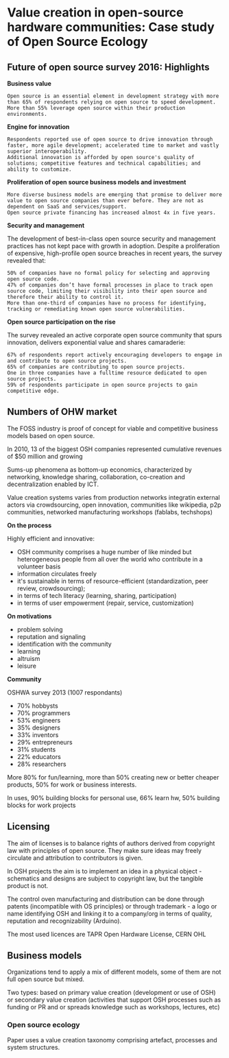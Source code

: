 # Value creation in open-source hardware communities: Case study of Open Source Ecology    

## Future of open source survey 2016: Highlights

**Business value**

    Open source is an essential element in development strategy with more than 65% of respondents relying on open source to speed development.
    More than 55% leverage open source within their production environments.

**Engine for innovation**

    Respondents reported use of open source to drive innovation through faster, more agile development; accelerated time to market and vastly superior interoperability.
    Additional innovation is afforded by open source's quality of solutions; competitive features and technical capabilities; and ability to customize.

**Proliferation of open source business models and investment**

    More diverse business models are emerging that promise to deliver more value to open source companies than ever before. They are not as dependent on SaaS and services/support.
    Open source private financing has increased almost 4x in five years.

**Security and management**

The development of best-in-class open source security and management practices has not kept pace with growth in adoption. Despite a proliferation of expensive, high-profile open source breaches in recent years, the survey revealed that:

    50% of companies have no formal policy for selecting and approving open source code.
    47% of companies don’t have formal processes in place to track open source code, limiting their visibility into their open source and therefore their ability to control it.
    More than one-third of companies have no process for identifying, tracking or remediating known open source vulnerabilities.

**Open source participation on the rise**

The survey revealed an active corporate open source community that spurs innovation, delivers exponential value and shares camaraderie:

    67% of respondents report actively encouraging developers to engage in and contribute to open source projects.
    65% of companies are contributing to open source projects.
    One in three companies have a fulltime resource dedicated to open source projects.
    59% of respondents participate in open source projects to gain competitive edge.

## Numbers of OHW market

The FOSS industry is proof of concept for viable and competitive business models based on open source. 

In 2010, 13 of the biggest OSH companies represented cumulative revenues of $50 million and growing 

Sums-up phenomena as bottom-up economics, characterized by networking, knowledge sharing, collaboration, co-creation and decentralization enabled by ICT. 

Value creation systems varies from production networks integratin external actors via crowdsourcing, open innovation, communities like wikipedia, p2p communities, networked manufacturing workshops (fablabs, techshops)

**On the process**

Highly efficient and innovative:
- OSH community comprises a huge number of like minded but heterogeneous people from all over the world who contribute in a volunteer basis
- information circulates freely
- it's sustainable in terms of resource-efficient (standardization, peer review, crowdsourcing);
- in terms of tech literacy (learning, sharing, participation)
- in terms of user empowerment (repair, service, customization)

**On motivations**

- problem solving
- reputation and signaling
- identification with the community
- learning
- altruism
- leisure

**Community**

OSHWA survey 2013 (1007 respondants)
- 70% hobbysts
- 70% programmers
- 53% engineers
- 35% designers
- 33% inventors
- 29% entrepreneurs
- 31% students
- 22% educators
- 28% researchers

More 80% for fun/learning, more than 50% creating new or better cheaper products, 50% for work or business interests.

In uses, 90% building blocks for personal use, 66% learn hw, 50% building blocks for work projects

## Licensing

The aim of licenses is to balance rights of authors derived from copyright law with principles of open source. They make sure ideas may freely circulate and attribution to contributors is given.

In OSH projects the aim is to implement an idea in a physical object - schematics and designs are subject to copyright law, but the tangible product is not. 

The control oven manufacturing and distribution can be done through patents (incompatible with OS principles) or through trademark - a logo or name identifying OSH and linking it to a company/org in terms of quality, reputation and recognizability (Arduino).

The most used licences are TAPR Open Hardware License, CERN OHL 

## Business models

Organizations tend to apply a mix of different models, some of them are not full open source but mixed.

Two types: based on primary value creation (development or use of OSH) or secondary value creation (activities that support OSH processes such as funding or PR and or spreads knowledge such as workshops, lectures, etc) 

### Open source ecology

Paper uses a value creation taxonomy comprising artefact, processes and system structures.


